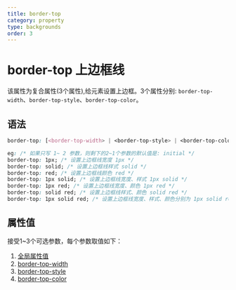 ```yaml
---
title: border-top
category: property
type: backgrounds
order: 3
---
```


# border-top 上边框线

该属性为复合属性(3个属性),给元素设置上边框。3个属性分别: `border-top-width`、`border-top-style`、`border-top-color`。

## 语法

```css
border-top: [<border-top-width> | <border-top-style> | <border-top-color>]{1, 3}

eg: /* 如果只写 1~ 2 参数，则剩下的2~1个参数的默认值是: initial */
border-top: 1px; /* 设置上边框线宽度 1px */
border-top: solid; /* 设置上边框线样式 solid */
border-top: red; /* 设置上边框线颜色 red */
border-top: 1px solid; /* 设置上边框线宽度、样式 1px solid */
border-top: 1px red; /* 设置上边框线宽度、颜色 1px red */
border-top: solid red; /* 设置上边框线样式、颜色 solid red */
border-top: 1px solid red; /* 设置上边框线宽度、样式、颜色分别为 1px solid red */
```

## 属性值

接受1~3个可选参数，每个参数取值如下：

1. [全局属性值](/front-end/CSS/values#anchor-值类型)
1. [border-top-width](/front-end/CSS/property/backgrounds/border-top-width)
1. [border-top-style](/front-end/CSS/property/backgrounds/border-top-style)
1. [border-top-color](/front-end/CSS/property/backgrounds/border-top-color)
